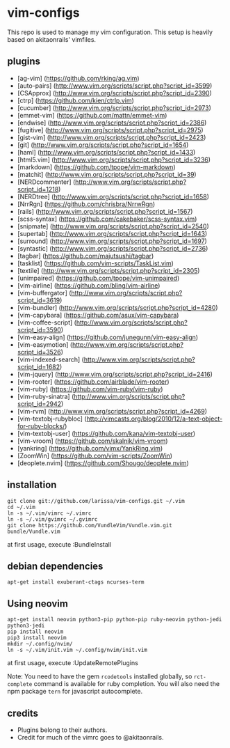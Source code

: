 # vim-configs
This repo is used to manage my vim configuration. This setup is heavily based on akitaonrails' vimfiles.

## plugins
* [ag-vim] (https://github.com/rking/ag.vim)
* [auto-pairs] (http://www.vim.org/scripts/script.php?script_id=3599)
* [CSApprox] (http://www.vim.org/scripts/script.php?script_id=2390)
* [ctrp] (https://github.com/kien/ctrlp.vim)
* [cucumber] (http://www.vim.org/scripts/script.php?script_id=2973)
* [emmet-vim] (https://github.com/mattn/emmet-vim)
* [endwise] (http://www.vim.org/scripts/script.php?script_id=2386)
* [fugitive] (http://www.vim.org/scripts/script.php?script_id=2975)
* [gist-vim] (http://www.vim.org/scripts/script.php?script_id=2423)
* [git] (http://www.vim.org/scripts/script.php?script_id=1654)
* [haml] (http://www.vim.org/scripts/script.php?script_id=1433)
* [html5.vim] (http://www.vim.org/scripts/script.php?script_id=3236)
* [markdown] (https://github.com/tpope/vim-markdown)
* [matchit] (http://www.vim.org/scripts/script.php?script_id=39)
* [NERDcommenter] (http://www.vim.org/scripts/script.php?script_id=1218)
* [NERDtree] (http://www.vim.org/scripts/script.php?script_id=1658)
* [NrrRgn] (https://github.com/chrisbra/NrrwRgn)
* [rails] (http://www.vim.org/scripts/script.php?script_id=1567)
* [scss-syntax] (https://github.com/cakebaker/scss-syntax.vim)
* [snipmate] (http://www.vim.org/scripts/script.php?script_id=2540)
* [supertab] (http://www.vim.org/scripts/script.php?script_id=1643)
* [surround] (http://www.vim.org/scripts/script.php?script_id=1697)
* [syntastic] (http://www.vim.org/scripts/script.php?script_id=2736)
* [tagbar] (https://github.com/majutsushi/tagbar)
* [tasklist] (https://github.com/vim-scripts/TaskList.vim)
* [textile] (http://www.vim.org/scripts/script.php?script_id=2305)
* [unimpaired] (https://github.com/tpope/vim-unimpaired)
* [vim-airline] (https://github.com/bling/vim-airline)
* [vim-buffergator] (http://www.vim.org/scripts/script.php?script_id=3619)
* [vim-bundler] (http://www.vim.org/scripts/script.php?script_id=4280)
* [vim-capybara] (https://github.com/asux/vim-capybara)
* [vim-coffee-script] (http://www.vim.org/scripts/script.php?script_id=3590)
* [vim-easy-align] (https://github.com/junegunn/vim-easy-align)
* [vim-easymotion] (http://www.vim.org/scripts/script.php?script_id=3526)
* [vim-indexed-search] (http://www.vim.org/scripts/script.php?script_id=1682)
* [vim-jquery] (http://www.vim.org/scripts/script.php?script_id=2416)
* [vim-rooter] (https://github.com/airblade/vim-rooter)
* [vim-ruby] (https://github.com/vim-ruby/vim-ruby)
* [vim-ruby-sinatra] (http://www.vim.org/scripts/script.php?script_id=2942)
* [vim-rvm] (http://www.vim.org/scripts/script.php?script_id=4269)
* [vim-textobj-rubybloc] (http://vimcasts.org/blog/2010/12/a-text-object-for-ruby-blocks/)
* [vim-textobj-user] (https://github.com/kana/vim-textobj-user)
* [vim-vroom] (https://github.com/skalnik/vim-vroom)
* [yankring] (https://github.com/vimx/YankRing.vim)
* [ZoomWin] (https://github.com/vim-scripts/ZoomWin)
* [deoplete.nvim] (https://github.com/Shougo/deoplete.nvim)

## installation
    git clone git://github.com/larissa/vim-configs.git ~/.vim
    cd ~/.vim
    ln -s ~/.vim/vimrc ~/.vimrc
    ln -s ~/.vim/gvimrc ~/.gvimrc
    git clone https://github.com/VundleVim/Vundle.vim.git bundle/Vundle.vim

at first usage, execute
    :BundleInstall

## debian dependencies
    apt-get install exuberant-ctags ncurses-term

## Using neovim
    apt-get install neovim python3-pip python-pip ruby-neovim python-jedi python3-jedi
    pip install neovim
    pip3 install neovim
    mkdir ~/.config/nvim/
    ln -s ~/.vim/init.vim ~/.config/nvim/init.vim

at first usage, execute
    :UpdateRemotePlugins

Note: You need to have the gem `rcodetools` installed globally, so `rct-complete`
command is available for ruby completion. You will also need the npm package
`tern` for javascript autocomplete.

## credits
* Plugins belong to their authors.
* Credit for much of the vimrc goes to @akitaonrails.
